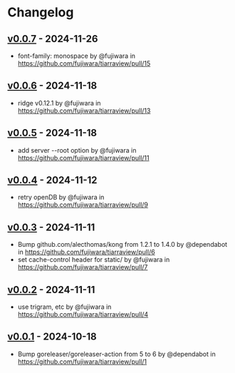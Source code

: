 # Changelog

## [v0.0.7](https://github.com/fujiwara/tiarraview/compare/v0.0.6...v0.0.7) - 2024-11-26
- font-family: monospace by @fujiwara in https://github.com/fujiwara/tiarraview/pull/15

## [v0.0.6](https://github.com/fujiwara/tiarraview/compare/v0.0.5...v0.0.6) - 2024-11-18
- ridge v0.12.1 by @fujiwara in https://github.com/fujiwara/tiarraview/pull/13

## [v0.0.5](https://github.com/fujiwara/tiarraview/compare/v0.0.4...v0.0.5) - 2024-11-18
- add server --root option by @fujiwara in https://github.com/fujiwara/tiarraview/pull/11

## [v0.0.4](https://github.com/fujiwara/tiarraview/compare/v0.0.3...v0.0.4) - 2024-11-12
- retry openDB by @fujiwara in https://github.com/fujiwara/tiarraview/pull/9

## [v0.0.3](https://github.com/fujiwara/tiarraview/compare/v0.0.2...v0.0.3) - 2024-11-11
- Bump github.com/alecthomas/kong from 1.2.1 to 1.4.0 by @dependabot in https://github.com/fujiwara/tiarraview/pull/6
- set cache-control header for static/ by @fujiwara in https://github.com/fujiwara/tiarraview/pull/7

## [v0.0.2](https://github.com/fujiwara/tiarraview/compare/v0.0.1...v0.0.2) - 2024-11-11
- use trigram, etc by @fujiwara in https://github.com/fujiwara/tiarraview/pull/4

## [v0.0.1](https://github.com/fujiwara/tiarraview/commits/v0.0.1) - 2024-10-18
- Bump goreleaser/goreleaser-action from 5 to 6 by @dependabot in https://github.com/fujiwara/tiarraview/pull/1
